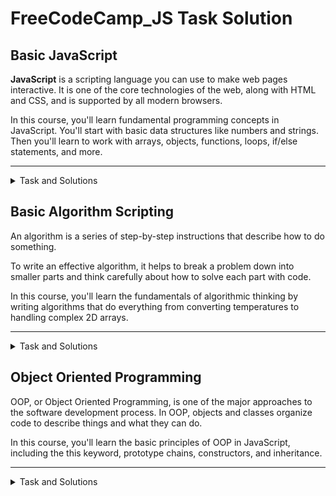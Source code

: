 # FreeCodeCamp_JS Task Solution

## Basic JavaScript

**JavaScript** is a scripting language you can use to make web pages interactive. It is one of the core technologies of the web, along with HTML and CSS, and is supported by all modern browsers.

In this course, you'll learn fundamental programming concepts in JavaScript. You'll start with basic data structures like numbers and strings. Then you'll learn to work with arrays, objects, functions, loops, if/else statements, and more.
______
<details>
<summary>Task and Solutions</summary>

<br>:white_check_mark: Comment Your JavaScript Code  
<br>:white_check_mark: Declare JavaScript Variables 
<br>:white_check_mark: Storing Values with the Assignment Operator 
<br>:white_check_mark: Assigning the Value of One Variable to Another 
<br>:white_check_mark: Initializing Variables with the Assignment Operator 
<br>:white_check_mark: Understanding Uninitialized Variables 
<br>:white_check_mark: Understanding Case Sensitivity in Variables 
<br>:white_check_mark: Add Two Numbers with JavaScript   
<br>:white_check_mark:Subtract One Number from Another with JavaScript 
<br>:white_check_mark: Multiply Two Numbers with JavaScript   
<br>:white_check_mark:Divide One Number by Another with JavaScript 
<br>:white_check_mark: Increment a Number with JavaScript 
<br>:white_check_mark: Decrement a Number with JavaScript   
<br>:white_check_mark:Create Decimal Numbers with JavaScript 
<br>:white_check_mark: Divide One Decimal by Another with JavaScript 
<br>:white_check_mark: Finding a Remainder in JavaScript   
<br>:white_check_mark: Compound Assignment With Augmented Subtraction 
<br>:white_check_mark: Compound Assignment With Augmented Addition 
<br>:white_check_mark: Compound Assignment With Augmented Multiplication 
<br>:white_check_mark: Compound Assignment With Augmented Division 
<br>:white_check_mark: Declare String Variables
<br>:white_check_mark: Escaping Literal Quotes in Strings
<br>:white_check_mark: Quoting Strings with Single Quotes
<br>:white_check_mark: Escape Sequences in Strings
<br>:white_check_mark: Concatenating Strings with Plus Operator
<br>:white_check_mark: Concatenating Strings with the Plus Equals Operator
<br>:white_check_mark: Constructing Strings with Variables
<br>:white_check_mark: Appending Variables to Strings
<br>:white_check_mark: Find the Length of a String
<br>:white_check_mark: Use Bracket Notation to Find the First Character in a String
<br>:white_check_mark: Understand String Immutability
<br>:white_check_mark: Use Bracket Notation to Find the Nth Character in a String
<br>:white_check_mark: Use Bracket Notation to Find the Last Character in a String
<br>:white_check_mark: Use Bracket Notation to Find the Nth-to-Last Character in a String
<br>:white_check_mark: Word Blanks  
<br>:white_check_mark: Store Multiple Values in one Variable using JavaScript Arrays
<br>:white_check_mark: Nest one Array within Another Array
<br>:white_check_mark: Access Array Data with Indexes
<br>:white_check_mark: Modify Array Data With Indexes
<br>:white_check_mark: Access Multi-Dimensional Arrays With Indexes
<br>:white_check_mark: Manipulate Arrays With push()
<br>:white_check_mark: Manipulate Arrays With pop()
<br>:white_check_mark: Manipulate Arrays With shift()
<br>:white_check_mark: Manipulate Arrays With unshift()
<br>:white_check_mark: Shopping List
<br>:white_check_mark: Write Reusable JavaScript with Functions
<br>:white_check_mark: Passing Values to Functions with Arguments
<br>:white_check_mark: Global Scope and Functions
<br>:white_check_mark: Local Scope and Functions
<br>:white_check_mark: Global vs. Local Scope in Functions
<br>:white_check_mark: Return a Value from a Function with Return
<br>:white_check_mark: Understanding Undefined Value returned from a Function
<br>:white_check_mark: Assignment with a Returned Value
<br>:white_check_mark: Stand in Line
<br>:white_check_mark: Understanding Boolean Values
<br>:white_check_mark: Use Conditional Logic with If Statements
<br>:white_check_mark: Comparison with the Equality Operator
<br>:white_check_mark: Comparison with the Strict Equality Operator
<br>:white_check_mark: Practice comparing different values
<br>:white_check_mark: Comparison with the Inequality Operator
<br>:white_check_mark: Comparison with the Strict Inequality Operator
<br>:white_check_mark: Comparison with the Greater Than Operator
<br>:white_check_mark: Comparison with the Greater Than Or Equal To Operator
<br>:white_check_mark: Comparison with the Less Than Operator
<br>:white_check_mark: Comparison with the Less Than Or Equal To Operator
<br>:white_check_mark: Comparisons with the Logical And Operator
<br>:white_check_mark: Comparisons with the Logical Or Operator
<br>:white_check_mark: Introducing Else Statements
<br>:white_check_mark: Introducing Else If Statements
<br>:white_check_mark: Logical Order in If Else Statements
<br>:white_check_mark: Chaining If Else Statements
<br>:white_check_mark: Golf Code
<br>:white_check_mark: Selecting from Many Options with Switch Statements
<br>:white_check_mark: Adding a Default Option in Switch Statements
<br>:white_check_mark: Multiple Identical Options in Switch Statements
<br>:white_check_mark: Replacing If Else Chains with Switch
<br>:white_check_mark: Returning Boolean Values from Functions
<br>:white_check_mark: Return Early Pattern for Functions
<br>:white_check_mark: Counting Cards
<br>:white_check_mark: Build JavaScript Objects
<br>:white_check_mark: Accessing Object Properties with Dot Notation
<br>:white_check_mark: Accessing Object Properties with Bracket Notation
<br>:white_check_mark: Accessing Object Properties with Variables
<br>:white_check_mark: Updating Object Properties
<br>:white_check_mark: Add New Properties to a JavaScript Object
<br>:white_check_mark: Delete Properties from a JavaScript Object
<br>:white_check_mark: Using Objects for Lookups
<br>:white_check_mark: Testing Objects for Properties
<br>:white_check_mark: Manipulating Complex Objects
<br>:white_check_mark: Nested Objects
<br>:white_check_mark: Accessing Nested Arrays
<br>:white_check_mark: Record Collection
<br>:white_check_mark: Iterate with JavaScript While Loops
<br>:white_check_mark: Iterate with JavaScript For Loops
<br>:white_check_mark: Iterate Odd Numbers With a For Loop
<br>:white_check_mark: Count Backwards With a For Loop
<br>:white_check_mark: Iterate Through an Array with a For Loop
<br>:white_check_mark: Nesting For Loops
<br>:white_check_mark: Iterate with JavaScript Do...While Loops
<br>:white_check_mark: Replace Loops using Recursion
<br>:white_check_mark: Profile Lookup
<br>:white_check_mark: Generate Random Fractions with JavaScript
<br>:white_check_mark: Generate Random Whole Numbers with JavaScript
<br>:white_check_mark: Generate Random Whole Numbers within a Range
<br>:white_check_mark: Use the parseInt Function
<br>:white_check_mark: Use the parseInt Function with a Radix
<br>:white_check_mark: Use the Conditional (Ternary) Operator
<br>:white_check_mark: Use Multiple Conditional (Ternary) Operators
<br>:white_check_mark: Use Recursion to Create a Countdown
<br>:white_check_mark: Use Recursion to Create a Range of Numbers
</details>

## Basic Algorithm Scripting

An algorithm is a series of step-by-step instructions that describe how to do something.

To write an effective algorithm, it helps to break a problem down into smaller parts and think carefully about how to solve each part with code.

In this course, you'll learn the fundamentals of algorithmic thinking by writing algorithms that do everything from converting temperatures to handling complex 2D arrays.

______
<details>
<summary>Task and Solutions</summary>

<br>Convert Celsius to Fahrenheit
<br>Reverse a String
<br>Factorialize a Number
<br>Find the Longest Word in a String
<br>Return Largest Numbers in Arrays
<br>Confirm the Ending
<br>Repeat a String Repeat a String
<br>Truncate a String
<br>Finders Keepers
<br>Boo who
<br>Title Case a Sentence
<br>Slice and Splice
<br>Falsy Bouncer
<br>Where do I Belong
<br>Mutations
<br>Chunky Monkey

</details>

## Object Oriented Programming

OOP, or Object Oriented Programming, is one of the major approaches to the software development process. In OOP, objects and classes organize code to describe things and what they can do.

In this course, you'll learn the basic principles of OOP in JavaScript, including the this keyword, prototype chains, constructors, and inheritance.

______

<details>
<summary>Task and Solutions</summary>

<br>:white_check_mark: Create a Basic JavaScript Object
<br>:white_check_mark: Use Dot Notation to Access the Properties of an Object
<br>:white_check_mark: Create a Method on an Object
<br>:white_check_mark: Make Code More Reusable with the this Keyword
<br>:white_check_mark: Define a Constructor Function
<br>:white_check_mark: Use a Constructor to Create Objects
<br>:white_check_mark: Extend Constructors to Receive Arguments
<br>:white_check_mark: Verify an Object's Constructor with instanceof
<br>:white_check_mark: Understand Own Properties
<br>:white_check_mark: Use Prototype Properties to Reduce Duplicate Code
<br>:white_check_mark: Iterate Over All Properties
<br>:white_check_mark: Understand the Constructor Property
<br>:white_check_mark: Change the Prototype to a New Object
<br>:white_check_mark: Remember to Set the Constructor Property when Changing the Prototype
<br>:white_check_mark: Understand Where an Object’s Prototype Comes From
<br>:white_check_mark: Understand the Prototype Chain
<br>:white_check_mark: Use Inheritance So You Don't Repeat Yourself
<br>:white_check_mark: Inherit Behaviors from a Supertype
<br>:white_check_mark: Set the Child's Prototype to an Instance of the Parent
<br>:white_check_mark: Reset an Inherited Constructor Property
<br>:white_check_mark: Add Methods After Inheritance
<br>Override Inherited Methods
<br>Use a Mixin to Add Common Behavior Between Unrelated Objects
<br>Use Closure to Protect Properties Within an Object from Being Modified Externally
<br>Understand the Immediately Invoked Function Expression (IIFE)
<br>Use an IIFE to Create a Module

</details>